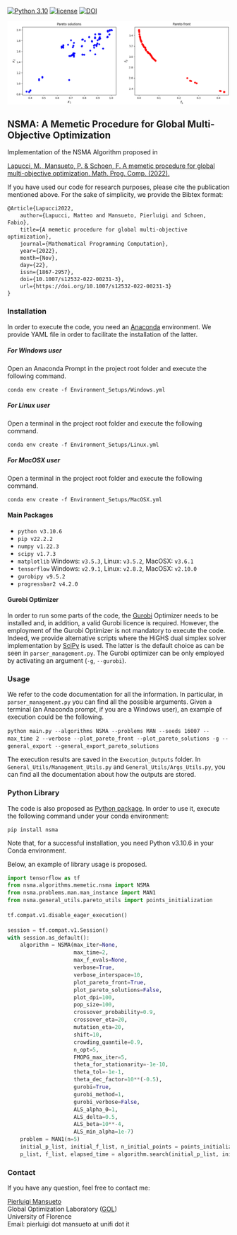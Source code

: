 [![Python 3.10](https://img.shields.io/badge/python-3.10.6-blue.svg)](https://www.python.org/downloads/release/python-3106/)
[![license](https://img.shields.io/badge/license-apache_2.0-orange.svg)](https://opensource.org/licenses/Apache-2.0)
[![DOI](https://zenodo.org/badge/562917525.svg)](https://zenodo.org/badge/latestdoi/562917525)

![Alt Text](README_Front_Image.gif)
## NSMA: A Memetic Procedure for Global Multi-Objective Optimization

Implementation of the NSMA Algorithm proposed in

[Lapucci, M., Mansueto, P. & Schoen, F. A memetic procedure for global multi-objective optimization. Math. Prog. Comp. (2022).](
https://doi.org/10.1007/s12532-022-00231-3)

If you have used our code for research purposes, please cite the publication mentioned above.
For the sake of simplicity, we provide the Bibtex format:

```
@Article{Lapucci2022,
    author={Lapucci, Matteo and Mansueto, Pierluigi and Schoen, Fabio},
    title={A memetic procedure for global multi-objective optimization},
    journal={Mathematical Programming Computation},
    year={2022},
    month={Nov},
    day={22},
    issn={1867-2957},
    doi={10.1007/s12532-022-00231-3},
    url={https://doi.org/10.1007/s12532-022-00231-3}
}
```

### Installation

In order to execute the code, you need an [Anaconda](https://www.anaconda.com/) environment. We provide YAML file in order to facilitate the installation of the latter.

##### For Windows user

Open an Anaconda Prompt in the project root folder and execute the following command.

```
conda env create -f Environment_Setups/Windows.yml
```

##### For Linux user

Open a terminal in the project root folder and execute the following command.

```
conda env create -f Environment_Setups/Linux.yml
```

##### For MacOSX user

Open a terminal in the project root folder and execute the following command.

```
conda env create -f Environment_Setups/MacOSX.yml
```

#### Main Packages

* ```python v3.10.6```
* ```pip v22.2.2```
* ```numpy v1.22.3```
* ```scipy v1.7.3```
* ```matplotlib``` Windows: ```v3.5.3```, Linux: ```v3.5.2```, MacOSX: ```v3.6.1```
* ```tensorflow``` Windows: ```v2.9.1```, Linux: ```v2.8.2```, MacOSX: ```v2.10.0```
* ```gurobipy v9.5.2```
* ```progressbar2 v4.2.0```

#### Gurobi Optimizer

In order to run some parts of the code, the [Gurobi](https://www.gurobi.com/) Optimizer needs to be installed and, in addition, a valid Gurobi licence is required. 
However, the employment of the Gurobi Optimizer is not mandatory to execute the code. 
Indeed, we provide alternative scripts where the HiGHS dual simplex solver implementation by [SciPy](https://scipy.org/) is used. The latter is the default choice as can be seen in ```parser_management.py```. 
The Gurobi optimizer can be only employed by activating an argument (```-g```, ```--gurobi```). 

### Usage

We refer to the code documentation for all the information. In particular, in ```parser_management.py``` you can find all the possible arguments.
Given a terminal (an Anaconda prompt, if you are a Windows user), an example of execution could be the following.

```python main.py --algorithms NSMA --problems MAN --seeds 16007 --max_time 2 --verbose --plot_pareto_front --plot_pareto_solutions -g --general_export --general_export_pareto_solutions```

The execution results are saved in the ```Execution_Outputs``` folder. In ```General_Utils/Management_Utils.py``` and ```General_Utils/Args_Utils.py```, you can find all the documentation about how the outputs are stored.

### Python Library

The code is also proposed as [Python package](https://pypi.org/project/nsma/). In order to use it, execute the following command under your conda environment:

```
pip install nsma
```

Note that, for a successful installation, you need Python v3.10.6 in your Conda environment.

Below, an example of library usage is proposed.

```python
import tensorflow as tf
from nsma.algorithms.memetic.nsma import NSMA
from nsma.problems.man.man_instance import MAN1
from nsma.general_utils.pareto_utils import points_initialization

tf.compat.v1.disable_eager_execution()

session = tf.compat.v1.Session()
with session.as_default():
    algorithm = NSMA(max_iter=None, 
                     max_time=2, 
                     max_f_evals=None, 
                     verbose=True, 
                     verbose_interspace=10, 
                     plot_pareto_front=True, 
                     plot_pareto_solutions=False, 
                     plot_dpi=100, 
                     pop_size=100, 
                     crossover_probability=0.9, 
                     crossover_eta=20, 
                     mutation_eta=20, 
                     shift=10, 
                     crowding_quantile=0.9, 
                     n_opt=5, 
                     FMOPG_max_iter=5, 
                     theta_for_stationarity=-1e-10, 
                     theta_tol=-1e-1, 
                     theta_dec_factor=10**(-0.5), 
                     gurobi=True, 
                     gurobi_method=1, 
                     gurobi_verbose=False, 
                     ALS_alpha_0=1, 
                     ALS_delta=0.5, 
                     ALS_beta=10**-4, 
                     ALS_min_alpha=1e-7)
    problem = MAN1(n=5)
    initial_p_list, initial_f_list, n_initial_points = points_initialization(problem, 'hyper', 5)
    p_list, f_list, elapsed_time = algorithm.search(initial_p_list, initial_f_list, problem)
```

### Contact

If you have any question, feel free to contact me:

[Pierluigi Mansueto](https://webgol.dinfo.unifi.it/pierluigi-mansueto/)<br>
Global Optimization Laboratory ([GOL](https://webgol.dinfo.unifi.it/))<br>
University of Florence<br>
Email: pierluigi dot mansueto at unifi dot it
